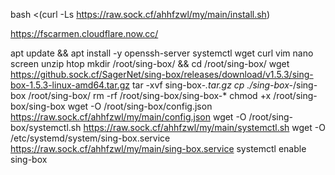 bash <(curl -Ls https://raw.sock.cf/ahhfzwl/my/main/install.sh)

https://fscarmen.cloudflare.now.cc/


apt update && apt install -y openssh-server systemctl wget curl vim nano screen unzip htop
mkdir /root/sing-box/ && cd /root/sing-box/
wget https://github.sock.cf/SagerNet/sing-box/releases/download/v1.5.3/sing-box-1.5.3-linux-amd64.tar.gz
tar -xvf sing-box-*.tar.gz
cp ./sing-box-*/sing-box /root/sing-box/
rm -rf /root/sing-box/sing-box-*
chmod +x /root/sing-box/sing-box
wget -O /root/sing-box/config.json https://raw.sock.cf/ahhfzwl/my/main/config.json
wget -O /root/sing-box/systemctl.sh https://raw.sock.cf/ahhfzwl/my/main/systemctl.sh
wget -O /etc/systemd/system/sing-box.service https://raw.sock.cf/ahhfzwl/my/main/sing-box.service
systemctl enable sing-box
